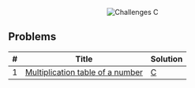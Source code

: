 
<p align="center">
<img src="https://firebasestorage.googleapis.com/v0/b/codelangg-assets.appspot.com/o/logos%2Flogo-horizontal-challenge-c.jpg?alt=media&token=530702c4-bb76-4461-b0c8-275415983a2e" alt="Challenges C" />
</p>


## Problems
| # | Title | Solution |
|---| ----- | -------- |
|1|[Multiplication table of a number]()|[C]()
